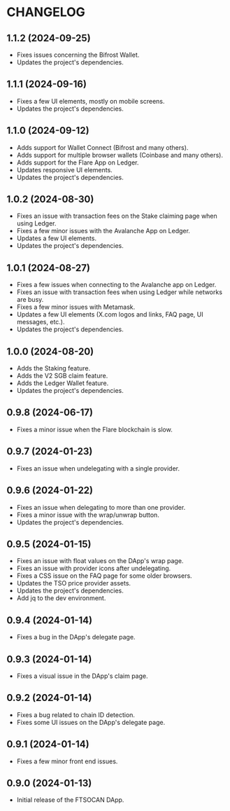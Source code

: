 # CHANGELOG

## 1.1.2 (2024-09-25)

- Fixes issues concerning the Bifrost Wallet.
- Updates the project's dependencies.

## 1.1.1 (2024-09-16)

- Fixes a few UI elements, mostly on mobile screens.
- Updates the project's dependencies.

## 1.1.0 (2024-09-12)

- Adds support for Wallet Connect (Bifrost and many others).
- Adds support for multiple browser wallets (Coinbase and many others).
- Adds support for the Flare App on Ledger.
- Updates responsive UI elements.
- Updates the project's dependencies.

## 1.0.2 (2024-08-30)

- Fixes an issue with transaction fees on the Stake claiming page when using Ledger.
- Fixes a few minor issues with the Avalanche App on Ledger.
- Updates a few UI elements.
- Updates the project's dependencies.

## 1.0.1 (2024-08-27)

- Fixes a few issues when connecting to the Avalanche app on Ledger.
- Fixes an issue with transaction fees when using Ledger while networks are busy.
- Fixes a few minor issues with Metamask.
- Updates a few UI elements (X.com logos and links, FAQ page, UI messages, etc.).
- Updates the project's dependencies.

## 1.0.0 (2024-08-20)

- Adds the Staking feature.
- Adds the V2 SGB claim feature.
- Adds the Ledger Wallet feature.
- Updates the project's dependencies.

## 0.9.8 (2024-06-17)

- Fixes a minor issue when the Flare blockchain is slow.

## 0.9.7 (2024-01-23)

- Fixes an issue when undelegating with a single provider.

## 0.9.6 (2024-01-22)

- Fixes an issue when delegating to more than one provider.
- Fixes a minor issue with the wrap/unwrap button.
- Updates the project's dependencies.

## 0.9.5 (2024-01-15)

- Fixes an issue with float values on the DApp's wrap page.
- Fixes an issue with provider icons after undelegating.
- Fixes a CSS issue on the FAQ page for some older browsers.
- Updates the TSO price provider assets.
- Updates the project's dependencies.
- Add jq to the dev environment.

## 0.9.4 (2024-01-14)

- Fixes a bug in the DApp's delegate page.

## 0.9.3 (2024-01-14)

- Fixes a visual issue in the DApp's claim page.

## 0.9.2 (2024-01-14)

- Fixes a bug related to chain ID detection.
- Fixes some UI issues on the DApp's delegate page.

## 0.9.1 (2024-01-14)

- Fixes a few minor front end issues.

## 0.9.0 (2024-01-13)

- Initial release of the FTSOCAN DApp.